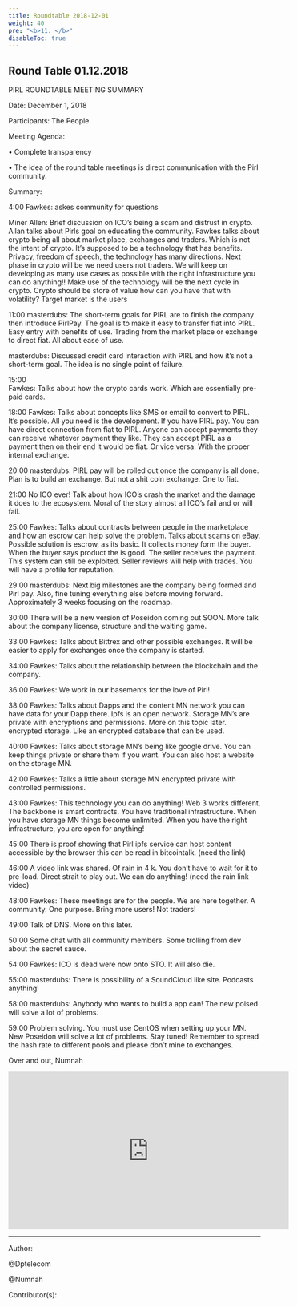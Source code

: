 ```yaml
---
title: Roundtable 2018-12-01
weight: 40
pre: "<b>11. </b>"
disableToc: true
---
```


## Round Table 01.12.2018

PIRL ROUNDTABLE MEETING SUMMARY


Date: December 1, 2018


Participants: The People


Meeting Agenda:


•	Complete transparency


•	The idea of the round table meetings is direct communication with the Pirl community.


Summary:


4:00
Fawkes: askes community for questions


Miner Allen: Brief discussion on ICO’s being a scam and distrust in crypto. Allan talks about Pirls goal on educating the community.  Fawkes talks about crypto being all about market place, exchanges and traders. Which is not the intent of crypto. It’s supposed to be a technology that has benefits. Privacy, freedom of speech, the technology has many directions. Next phase in crypto will be we need users not traders.  We will keep on developing as many use cases as possible with the right infrastructure you can do anything!! Make use of the technology will be the next cycle in crypto. Crypto should be store of value how can you have that with volatility?
Target market is the users


11:00
masterdubs:  The short-term goals for PIRL are to finish the company then introduce PirlPay. The goal is to make it easy to transfer fiat into PIRL. Easy entry with benefits of use. Trading from the market place or exchange to direct fiat. All about ease of use.


masterdubs: Discussed credit card interaction with PIRL and how it’s not a short-term goal. The idea is no single point of failure.


15:00  
Fawkes: Talks about how the crypto cards work. Which are essentially pre-paid cards.  


18:00
Fawkes: Talks about concepts like SMS or email to convert to PIRL. It’s possible. All you need is the development. If you have PIRL pay. You can have direct connection from fiat to PIRL. Anyone can accept payments they can receive whatever payment they like. They can accept PIRL as a payment then on their end it would be fiat. Or vice versa.  With the proper internal exchange.


20:00
masterdubs: PIRL pay will be rolled out once the company is all done. Plan is to build an exchange. But not a shit coin exchange. One to fiat.


21:00
No ICO ever! Talk about how ICO’s crash the market and the damage it does to the ecosystem. Moral of the story almost all ICO’s fail and or will fail.


25:00
Fawkes: Talks about contracts between people in the marketplace and how an escrow can help solve the problem. Talks about scams on eBay. Possible solution is escrow, as its basic. It collects money form the buyer. When the buyer says product the is good. The seller receives the payment.  This system can still be exploited.
Seller reviews will help with trades. You will have a profile for reputation.


29:00
masterdubs: Next big milestones are the company being formed and Pirl pay. Also, fine tuning everything else before moving forward. Approximately 3 weeks focusing on the roadmap.


30:00
There will be a new version of Poseidon coming out SOON. More talk about the company license, structure and the waiting game.


33:00
Fawkes: Talks about Bittrex and other possible exchanges. It will be easier to apply for exchanges once the company is started.  


34:00
Fawkes: Talks about the relationship between the blockchain and the company.


36:00
Fawkes: We work in our basements for the love of Pirl!


38:00
Fawkes: Talks about Dapps and the content MN network you can have data for your Dapp there.  Ipfs is an open network. Storage MN’s are private with encryptions and permissions. More on this topic later. encrypted storage. Like an encrypted database that can be used.


40:00
Fawkes: Talks about storage MN’s being like google drive. You can keep things private or share them if you want. You can also host a website on the storage MN.


42:00
Fawkes: Talks a little about storage MN encrypted private with controlled permissions.


43:00
Fawkes: This technology you can do anything! Web 3 works different. The backbone is smart contracts. You have traditional infrastructure. When you have storage MN things become unlimited. When you have the right infrastructure, you are open for anything!


45:00
There is proof showing that Pirl ipfs service can host content accessible by the browser this can be read in bitcointalk. (need the link)


46:00
A video link was shared. Of rain in 4 k. You don’t have to wait for it to pre-load. Direct strait to play out. We can do anything! (need the rain link video)


48:00
Fawkes: These meetings are for the people. We are here together. A community. One purpose. Bring more users! Not traders!


49:00
Talk of DNS. More on this later.


50:00
Some chat with all community members. Some trolling from dev about the secret sauce.


54:00
Fawkes: ICO is dead were now onto STO. It will also die.


55:00
masterdubs: There is possibility of a SoundCloud like site. Podcasts anything!


58:00
masterdubs: Anybody who wants to build a app can! The new poised will solve a lot of problems.


59:00
Problem solving. You must use CentOS when setting up your MN. New Poseidon will solve a lot of problems. Stay tuned!
Remember to spread the hash rate to different pools and please don’t mine to exchanges.

Over and out,
Numnah



<iframe width="560" height="315" src="https://www.youtube.com/embed/nbJO3kUFO5M" frameborder="0" allow="accelerometer; autoplay; encrypted-media; gyroscope; picture-in-picture" allowfullscreen></iframe>


---
Author:

@Dptelecom


@Numnah


Contributor(s):
